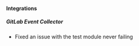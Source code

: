
#### Integrations
##### GitLab Event Collector
- Fixed an issue with the test module never failing
